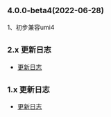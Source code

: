 ## <small>4.0.0-beta4(2022-06-28)</small>

1、初步兼容umi4

## <small>2.x 更新日志</small>

- [更新日志](https://github.com/BySlin/umi-plugin-electron-builder/blob/2.x/CHANGELOG.md)


## <small>1.x 更新日志</small>

- [更新日志](https://github.com/BySlin/umi-plugin-electron-builder/blob/1.x/CHANGELOG.md)

